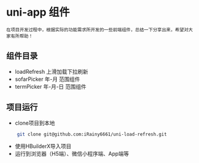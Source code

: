 # uni-app 组件

	在项目开发过程中，根据实际的功能需求所开发的一些前端组件，总结一下分享出来，希望对大家有所帮助！

## 组件目录

  - loadRefresh 上滑加载下拉刷新
  - sofarPicker 年-月 范围组件
  - termPicker 年-月-日 范围组件

## 项目运行

  - clone项目到本地

```sh
    git clone git@github.com:iRainy6661/uni-load-refresh.git
```

  - 使用HBuilderX导入项目
  - 运行到浏览器（H5端）、微信小程序端、App端等
  